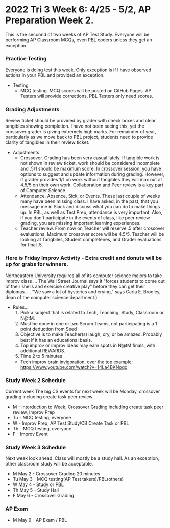 # 2022 Tri 3 Week 6: 4/25 - 5/2, AP Preparation Week 2.
This is the seccond of two weeks of AP Test Study. Everyone will be performing AP Classroom MCQs, even PBL coders unless they get an exception.
### Practice Testing
Everyone is doing test this week.  Only exception is if I have observed actions in your PBL and provided an exception.
* Testing
    * MCQ testing.  MCQ scores will be posted on GitHub Pages.  AP Testers will provide corrections, PBL Testers only need scores.
### Grading Adjustments
Review ticket should be provided by grader with check boxes and clear tangibles showing completion. I have not been seeing this, yet the crossover grader is giving extremely high marks.  For remainder of year, particularly as we move back to PBL project, students need to provide clarity of tangibles in their review ticket.
* Adjustments
    * Crossover.  Grading has been very casual lately. If tangible work is not shown in review ticket, work should be considered incomplete and .5/1 should be maximum score.  In crossover session, you have options to suggest and update information during grading.  However, if grader provides 1/1 on work without tangibles they will max out at 4.5/5 on their own work.  Collaboration and Peer review is a key part of Computer Science.
    * Attendance.  Absence, Sick, or Events.  These last couple of weeks many have been missing class.  I have asked, in the past, that you message me in Slack and discuss what you can do to make things up.  In PBL, as well as Test Prep, attendance is very important.  Also, if you don't participate in the events of class, like peer review grading, you are missing important learning experiences.
    * Teacher review.  From now on Teacher will reserve .5 after crossover evaluations.  Maximum crossover score will be 4.5/5.  Teacher will be looking at Tangbiles, Student completenes, and Grader evaluations for final .5.  
### Here is Friday Improv Activity - Extra credit and donuts will be up for grabs for winners.
Northeastern University requires all of its computer science majors to take improv class ... The Wall Street Journal says it "forces students to come out of their shells and exercise creative play" before they can get their diplomas. ... "We saw a lot of hysterics and crying," says Carla E. Brodley, dean of the computer science department.).  
* Rules...
    1. Pick a subject that is related to Tech, Teaching, Study, Classroom or N@tM.
    2. Must be done in one or two Scrum Teams, not participating is a 1 point deduction from Seed
    3. Objective is to make Teacher(s) laugh, cry, or be amazed. Probably best if it has an educational basis.
    4. Top improv or improv ideas may earn spots in N@tM finals, with additional REWARDS.
    5. Time 2 to 5 minutes
    * Tech improv brain invigoration, over the top example: https://www.youtube.com/watch?v=14La4BKNoqc
### Study Week 2 Schedule
Current week
The big CS events for next week will be Monday, crossover grading including create task peer review
* M - Intorduction to Week, Crossover Grading including create task peer review, Improv Prep
* Tu - MCQ testing, everyone
* W - Improv Prep, AP Test Study/CB Create Task or PBL
* Th - MCQ testing, everyone
* F - Improv Event
###  Study Week 3 Schedule
Next week look ahead.  Class will mostly be a study hall.  As an exception, other classroom study will be acceptable.  
* M May 2 - Crossover Grading 20 minutes
* Tu May 3 -  MCQ testing(AP Test takers)/PBL(others)
* W May 4 - Study or PBL
* Th May 5 - Study Hall
* F May 6 - Crossover Grading
### AP Exam
* M May 9 - AP Exam / PBL


